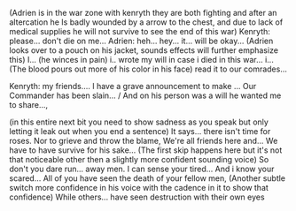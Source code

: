 (Adrien is in the war zone with kenryth they are both fighting and after an altercation he Is badly wounded by a arrow to the chest, and due to lack of medical supplies he will not survive to see the end of this war)
Kenryth: please... don't die on me...
Adrien: heh... hey... it... will be okay... (Adrien looks over to a pouch on his jacket, sounds effects will further emphasize this)
I... (he winces in pain) i.. wrote my will in case i died in this war... i... (The blood pours out more of his color in his face) read it to our comrades...

Kenryth: my friends.... 
I have a grave announcement to make ...
Our Commander has been slain...
/
And on his person was a will he wanted me to share..., 

(in this entire next bit you need to show sadness as you speak but only letting it leak out when you end a sentence) 
It says... 
there isn't time for roses.
Nor to grieve and throw the blame,
We're all friends here and... 
We have to have survive for his sake...
(The first skip happens here but it's not that noticeable other then a slightly more confident sounding voice)
So don't you dare run... away men.
I can sense your tired...
And i know your scared...
All of you have seen the death of your fellow men,
(Another subtle switch more confidence in his voice with the cadence in it to show that confidence)
While others... have seen destruction with their own eyes